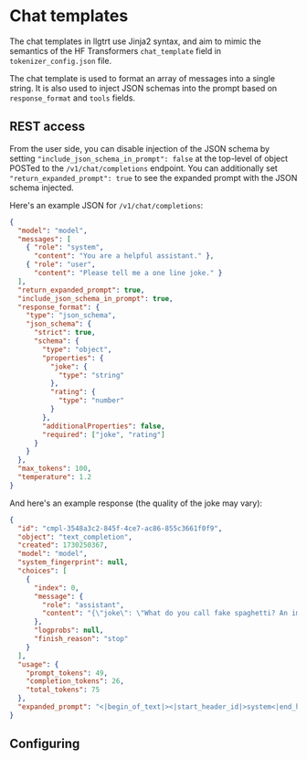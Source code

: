 # Chat templates

The chat templates in llgtrt use Jinja2 syntax, and aim to mimic the
semantics of the HF Transformers `chat_template` field in `tokenizer_config.json` file.

The chat template is used to format an array of messages into a single string.
It is also used to inject JSON schemas into the prompt based on `response_format`
and `tools` fields.

## REST access

From the user side, you can disable injection of the JSON schema by setting
`"include_json_schema_in_prompt": false` at the top-level of object POSTed
to the `/v1/chat/completions` endpoint.
You can additionally set `"return_expanded_prompt": true` to see the expanded
prompt with the JSON schema injected.

Here's an example JSON for `/v1/chat/completions`:

```json
{
  "model": "model",
  "messages": [
    { "role": "system",
      "content": "You are a helpful assistant." },
    { "role": "user",
      "content": "Please tell me a one line joke." }
  ],
  "return_expanded_prompt": true,
  "include_json_schema_in_prompt": true,
  "response_format": {
    "type": "json_schema",
    "json_schema": {
      "strict": true,
      "schema": {
        "type": "object",
        "properties": {
          "joke": {
            "type": "string"
          },
          "rating": {
            "type": "number"
          }
        },
        "additionalProperties": false,
        "required": ["joke", "rating"]
      }
    }
  },
  "max_tokens": 100,
  "temperature": 1.2
}
```

And here's an example response (the quality of the joke may vary):

```json
{
  "id": "cmpl-3548a3c2-845f-4ce7-ac86-855c3661f0f9",
  "object": "text_completion",
  "created": 1730250367,
  "model": "model",
  "system_fingerprint": null,
  "choices": [
    {
      "index": 0,
      "message": {
        "role": "assistant",
        "content": "{\"joke\": \"What do you call fake spaghetti? An impasta.\"  , \"rating\": 0.8}"
      },
      "logprobs": null,
      "finish_reason": "stop"
    }
  ],
  "usage": {
    "prompt_tokens": 49,
    "completion_tokens": 26,
    "total_tokens": 75
  },
  "expanded_prompt": "<|begin_of_text|><|start_header_id|>system<|end_header_id|>\n\nCutting Knowledge Date: December 2023\nToday Date: 30 October 2024\n\nYou are a helpful assistant.<|eot_id|><|start_header_id|>user<|end_header_id|>\n\nAnswer the user's question following this exact JSON schema:\n{\n    \"type\": \"object\",\n    \"properties\": {\n        \"joke\": {\n            \"type\": \"string\"\n        },\n        \"rating\": {\n            \"type\": \"number\"\n        }\n    },\n    \"additionalProperties\": false,\n    \"required\": [\n        \"joke\",\n        \"rating\"\n    ]\n}\n<|eot_id|><|start_header_id|>user<|end_header_id|>\n\nPlease tell me a one line joke.<|eot_id|><|start_header_id|>assistant<|end_header_id|>\n\n"
}
```

## Configuring

